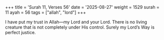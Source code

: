 +++
title = 'Surah 11, Verses 56'
date = '2025-08-27'
weight = 1529
surah = 11
ayah = 56
tags = ["allah", "lord"]
+++

I have put my trust in Allah—my Lord and your Lord. There is no living creature that is not completely under His control. Surely my Lord’s Way is perfect justice.